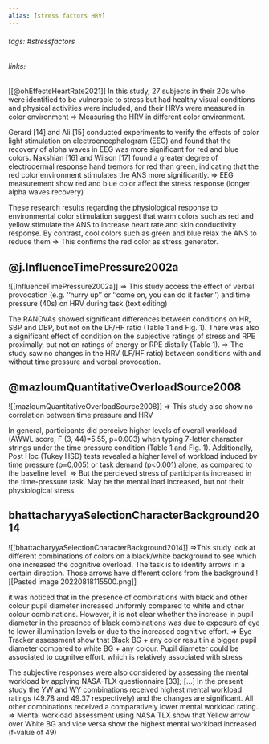 ```yaml
---
alias: [stress factors HRV]
---
```

###### tags: #stressfactors  
###### links:  
[[@ohEffectsHeartRate2021]]
 In this study, 27 subjects in their 20s who were identified to be vulnerable to stress but had healthy visual conditions and physical activities were included, and their HRVs were measured in color environment
=> Measuring the HRV in different color environment.

Gerard [14] and Ali [15] conducted experiments to verify the effects of color light stimulation on electroencephalogram (EEG) and found that the recovery of alpha waves in EEG was more significant for red and blue colors. Nakshian [16] and Wilson [17] found a greater degree of electrodermal response hand tremors for red than green, indicating that the red color environment stimulates the ANS more significantly.
=> EEG  measurement show red and blue color affect the stress response (longer alpha waves recovery)

These research results regarding the physiological response to environmental color stimulation suggest that warm colors such as red and yellow stimulate the ANS to increase heart rate and skin conductivity response. By contrast, cool colors such as green and blue relax the ANS to reduce them
=> This confirms the red color as stress generator.


## @j.InfluenceTimePressure2002a
![[InfluenceTimePressure2002a]]
=> This study access the effect of verbal provocation (e.g. ‘‘hurry up’’ or ‘‘come on, you can do it faster’’) and time pressure  (40s) on HRV during task (text editing)

The RANOVAs showed significant differences between conditions on HR, SBP and DBP, but not on the LF/HF ratio (Table 1 and Fig. 1). There was also a significant effect of condition on the subjective ratings of stress and RPE proximally, but not on ratings of energy or RPE distally (Table 1).
=> The study saw no changes in the HRV (LF/HF ratio) between conditions with and without time pressure and verbal provocation. 


## @mazloumQuantitativeOverloadSource2008
![[mazloumQuantitativeOverloadSource2008]]
=> This study also show no correlation between time pressure and HRV

In general, participants did perceive higher levels of overall workload (AWWL score, F (3, 44)=5.55, p=0.003) when typing 7-letter character strings under the time pressure condition (Table 1 and Fig. 1). Additionally, Post Hoc (Tukey HSD) tests revealed a higher level of workload induced by time pressure (p=0.005) or task demand (p<0.001) alone, as compared to the baseline level.
=> But the percieved stress of participants increased in the time-pressure task. May be the mental load increased, but not their physiological stress

## bhattacharyyaSelectionCharacterBackground2014
![[bhattacharyyaSelectionCharacterBackground2014]]
=>This study look at different combinations of colors on a black/white background to see which one increased the cognitive overload. The task is to identify arrows in a certain direction. Those arrows have different colors from the background
	![[Pasted image 20220818115500.png]]

it was noticed that in the presence of combinations with black and other colour pupil diameter increased uniformly compared to white and other colour combinations. However, it is not clear whether the increase in pupil diameter in the presence of black combinations was due to exposure of eye to lower illumination levels or due to the increased cognitive effort.
=> Eye Tracker assessment show that  Black BG + any color result in a bigger pupil diameter compared to white BG + any colour. Pupil diameter could be associated to cognitve effort, which is relatively associated with stress

The subjective responses were also considered by assessing the mental workload by applying NASA-TLX questionnaire [33]; [...]
In the present study the YW and WY combinations received highest mental workload ratings (49.78 and 49.37 respectively) and the changes are significant. All other combinations received a comparatively lower mental workload rating.
=> Mental workload assessment using NASA TLX show that Yellow arrow over White BG and vice versa show the highest mental workload increased (f-value of 49)
